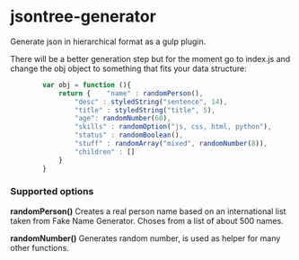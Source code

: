 jsontree-generator
==================

Generate json in hierarchical format as a gulp plugin.

There will be a better generation step but for the moment go to index.js and change the obj object to something that fits your data structure:

```javascript
        var obj = function (){
            return { 	"name" : randomPerson(),
                "desc" : styledString("sentence", 14),
                "title" : styledString("title", 5),
                "age": randomNumber(60),
                "skills" : randomOption("js, css, html, python"),
                "status" : randomBoolean(),
                "stuff" : randomArray("mixed", randomNumber(8)),
                "children" : []
            }
        }
```

### Supported options

**randomPerson()** 
Creates a real person name based on an international list taken from Fake Name Generator. Choses from a list of about 500 names. 

**randomNumber()**
Generates random number, is used as helper for many other functions. 

